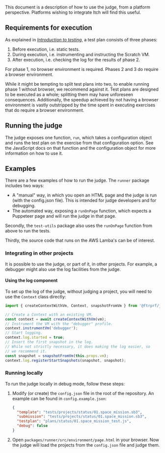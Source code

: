 This document is a description of how to use the judge, from a platform perspective.
Platforms wishing to integrate Itch will find this useful.

## Requirements for execution

As explained in [_Introduction to testing_](./introductuion-to-testing.html), a test plan consists of three phases:

1. Before execution, i.e. static tests.
2. During execution, i.e. instrumenting and instructing the Scratch VM.
3. After execution, i.e. checking the log for the results of phase 2.

For phase 1, no browser environment is required.
Phases 2 and 3 do require a browser environment.

While it might be tempting to split test plans into two, to enable running phase 1 without browser, we recommend against it.
Test plans are designed to be executed as a whole; splitting them may have unforeseen consequences.
Additionally, the speedup achieved by not having a browser environment is vastly outstripped by the time spent in executing exercises that do require a browser environment.

## Running the judge

The judge exposes one function, `run`, which takes a configuration object and runs the test plan on the exercise from that configuration option.
See the JavaScript docs on that function and the configuration object for more information on how to use it.

## Examples

There are a few examples of how to run the judge.
The `runner` package includes two ways:

- A "manual" way, in which you open an HTML page and the judge is run (with the config.json file). This is intended for judge developers and for debugging.
- The automated way, exposing a `runOnPage` function, which expects a Puppeteer page and will run the judge in that page.

Secondly, the `test-utils` package also uses the `runOnPage` function from above to run the tests.

Thirdly, the source code that runs on the AWS Lamba's can be of interest.

### Integrating in other projects

It is possible to use the judge, or part of it, in other projects.
For example, a debugger might also use the log facilities from the judge.

#### Using the log component

To set up the log of the judge, without judging a project, you will need to use the `Context` class directly:

```javascript
import { createContextWithVm, Context, snapshotFromVm } from '@ftrprf/judge-core';

// Create a Context with an existing VM.
const context = await createContextWithVm(vm);
// Instrument the VM with the "debugger" profile.
context.instrumentVm('debugger');
// Start logging.
context.log.started = true;
// Insert the first snapshot in the log.
// While not strictly necessary, it does making the log easier, so
// we recommend it.
const snapshot = snapshotFromVm(this.props.vm);
context.log.registerStartSnapshots(snapshot, snapshot);
```

####

### Running locally

To run the judge locally in debug mode, follow these steps:

1. Modify (or create) the `config.json` file in the root of the repository.
   An example can be found in `config.example.json`:

   ```json
   {
     "template": "tests/projects/status/01.space_mission.sb3",
     "submission": "tests/projects/status/01.space_mission.sb3",
     "testplan": "plans/status/01.space_mission_test.js",
     "debug": false
   }
   ```

2. Open `packages/runner/src/environment/page.html` in your browser.
   Now the judge will load the projects from the `config.json` file and judge them.
